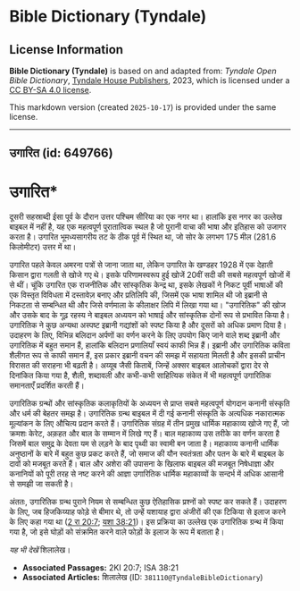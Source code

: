 # Bible Dictionary (Tyndale)

## License Information

**Bible Dictionary (Tyndale)** is based on and adapted from: _Tyndale Open Bible Dictionary_, [Tyndale House Publishers](https://tyndaleopenresources.com/), 2023, which is licensed under a [CC BY-SA 4.0 license](https://creativecommons.org/licenses/by-sa/4.0/legalcode.en).

This markdown version (created `2025-10-17`) is provided under the same license.



--------------------------------

## उगारित (id: 649766)

उगारित\*
========

दूसरी सहस्राब्दी ईसा पूर्व के दौरान उत्तर पश्चिम सीरिया का एक नगर था। हालांकि इस नगर का उल्लेख बाइबल में नहीं है, यह एक महत्वपूर्ण पुरातात्विक स्थल है जो पुरानी वाचा की भाषा और इतिहास को उजागर करता है। उगारित भूमध्यसागरीय तट के ठीक पूर्व में स्थित था, जो सोर के लगभग 175 मील (281\.6 किलोमीटर) उत्तर में था।

उगारित पहले केवल अमरना पत्रों से जाना जाता था, लेकिन उगारित के खण्डहर 1928 में एक देहाती किसान द्वारा गलती से खोजे गए थे। इसके परिणामस्वरूप हुई खोजें 20वीं सदी की सबसे महत्वपूर्ण खोजों में से थीं। चूंकि उगारित एक राजनीतिक और सांस्कृतिक केन्द्र था, इसके लेखकों ने निकट पूर्वी भाषाओं की एक विस्तृत विविधता में दस्तावेज़ बनाए और प्रतिलिपि की, जिसमें एक भाषा शामिल थी जो इब्रानी से निकटता से सम्बन्धित थी और जिसे वर्णमाला के कीलाक्षर लिपि में लिखा गया था। "उगारितिक" की खोज और उसके बाद के गूढ़ रहस्य ने बाइबल अध्ययन को भाषाई और सांस्कृतिक दोनों रूप से प्रभावित किया है। उगारितिक ने कुछ अन्यथा अस्पष्ट इब्रानी गद्यांशों को स्पष्ट किया है और दूसरों को अधिक प्रमाण दिया है। उदाहरण के लिए, विभिन्न बलिदान अर्पणों का वर्णन करने के लिए उपयोग किए जाने वाले शब्द इब्रानी और उगारितिक में बहुत समान हैं, हालांकि बलिदान प्रणालियाँ स्वयं काफी भिन्न हैं। इब्रानी और उगारितिक कविता शैलीगत रूप से काफी समान हैं, इस प्रकार इब्रानी वचन की समझ में सहायता मिलती है और इसकी प्राचीन विरासत की सराहना भी बढ़ती है। अय्यूब जैसी किताबें, जिन्हें अक्सर बाइबल आलोचकों द्वारा देर से दिनांकित किया गया है, शैली, शब्दावली और कभी\-कभी साहित्यिक संकेत में भी महत्वपूर्ण उगारितिक समानताएँ प्रदर्शित करती हैं।

उगारितिक ग्रन्थों और सांस्कृतिक कलाकृतियों के अध्ययन से प्राप्त सबसे महत्वपूर्ण योगदान कनानी संस्कृति और धर्म की बेहतर समझ है। उगारितिक ग्रन्थ बाइबल में दी गई कनानी संस्कृति के अत्यधिक नकारात्मक मूल्यांकन के लिए औचित्य प्रदान करते हैं। उगारितिक संग्रह में तीन प्रमुख धार्मिक महाकाव्य खोजे गए हैं, जो क्रमशः केरेट, अक़हत और बाल के सम्मान में लिखे गए हैं। बाल महाकाव्य उस तरीके का वर्णन करता है जिसमें बाल समुद्र के देवता यम से लड़ने के बाद पृथ्वी का स्वामी बन जाता है। महाकाव्य कनानी धार्मिक अनुष्ठानों के बारे में बहुत कुछ प्रकट करते हैं, जो समाज की यौन स्वतंत्रता और पतन के बारे में बाइबल के दावों को मजबूत करते हैं। बाल और अशेरा की उपासना के खिलाफ बाइबल की मजबूत निषेधाज्ञा और कनानियों को पूरी तरह से नष्ट करने की आज्ञा उगारितिक धार्मिक महाकाव्यों के सन्दर्भ में अधिक आसानी से समझी जा सकती है।

अंततः, उगारितिक ग्रन्थ पुराने नियम से सम्बन्धित कुछ ऐतिहासिक प्रश्नों को स्पष्ट कर सकते हैं। उदाहरण के लिए, जब हिजकिय्याह फोड़े से बीमार थे, तो उन्हें यशायाह द्वारा अंजीरों की एक टिकिया से इलाज करने के लिए कहा गया था ([2 रा 20:7](https://ref.ly/2Kgs20:7); [यशा 38:21](https://ref.ly/Isa38:21))। इस प्रक्रिया का उल्लेख एक उगारितिक ग्रन्थ में किया गया है, जो इसे घोड़ों को संक्रमित करने वाले फोड़ों के इलाज के रूप में बताता है।

*यह भी देखें* शिलालेख।

* **Associated Passages:** 2KI 20:7; ISA 38:21
* **Associated Articles:** शिलालेख (ID: `381110@TyndaleBibleDictionary`)

